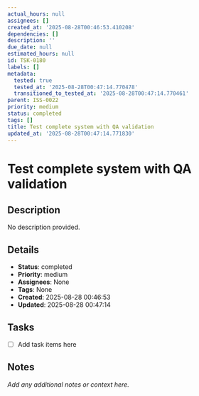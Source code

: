 ```yaml
---
actual_hours: null
assignees: []
created_at: '2025-08-28T00:46:53.410208'
dependencies: []
description: ''
due_date: null
estimated_hours: null
id: TSK-0180
labels: []
metadata:
  tested: true
  tested_at: '2025-08-28T00:47:14.770478'
  transitioned_to_tested_at: '2025-08-28T00:47:14.770461'
parent: ISS-0022
priority: medium
status: completed
tags: []
title: Test complete system with QA validation
updated_at: '2025-08-28T00:47:14.771830'
---
```


# Test complete system with QA validation

## Description
No description provided.

## Details
- **Status**: completed
- **Priority**: medium
- **Assignees**: None
- **Tags**: None
- **Created**: 2025-08-28 00:46:53
- **Updated**: 2025-08-28 00:47:14

## Tasks
- [ ] Add task items here

## Notes
_Add any additional notes or context here._
